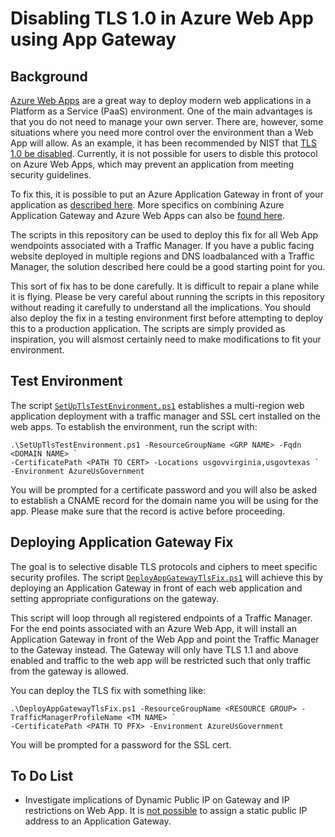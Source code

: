 Disabling TLS 1.0 in Azure Web App using App Gateway
====================================================

Background
----------

[Azure Web Apps](https://azure.microsoft.com/en-us/services/app-service/web/) are a great way to deploy modern web applications in a Platform as a Service (PaaS) environment. One of the main advantages is that you do not need to manage your own server. There are, however, some situations where you need more control over the environment than a Web App will allow. As an example, it has been recommended by NIST that [TLS 1.0 be disabled](https://www.nist.gov/news-events/news/2014/04/nist-revises-guide-use-transport-layer-security-tls-networks). Currently, it is not possible for users to disble this protocol on Azure Web Apps, which may prevent an application from meeting security guidelines. 

To fix this, it is possible to put an Azure Application Gateway in front of your application as [described here](https://docs.microsoft.com/en-us/azure/application-gateway/application-gateway-end-to-end-ssl-powershell). More specifics on combining Azure Application Gateway and Azure Web Apps can also be [found here](https://docs.microsoft.com/en-us/azure/application-gateway/application-gateway-web-app-powershell).

The scripts in this repository can be used to deploy this fix for all Web App wendpoints associated with a Traffic Manager. If you have a public facing website deployed in multiple regions and DNS loadbalanced with a Traffic Manager, the solution described here could be a good starting point for you. 

This sort of fix has to be done carefully. It is difficult to repair a plane while it is flying. Please be very careful about running the scripts in this repository without reading it carefully to understand all the implications. You should also deploy the fix in a testing environment first before attempting to deploy this to a production application. The scripts are simply provided as inspiration, you will alsmost certainly need to make modifications to fit your environment. 


Test Environment
-----------------

The script [`SetUpTlsTestEnvironment.ps1`](SetUpTlsEnvironment.ps1) establishes a multi-region web application deployment with a traffic manager and SSL cert installed on the web apps. To establish the environment, run the script with:

```commandline
.\SetUpTlsTestEnvironment.ps1 -ResourceGroupName <GRP NAME> -Fqdn <DOMAIN NAME> `
-CertificatePath <PATH TO CERT> -Locations usgovvirginia,usgovtexas `
-Environment AzureUsGovernment
```

You will be prompted for a certificate password and you will also be asked to establish a CNAME record for the domain name you will be using for the app. Please make sure that the record is active before proceeding. 


Deploying Application Gateway Fix
----------------------------------

The goal is to selective disable TLS protocols and ciphers to meet specific security profiles. The script [`DeployAppGatewayTlsFix.ps1`](DeployAppGatewayTlsFix.ps1) will achieve this by deploying an Application Gateway in front of each web application and setting appropriate configurations on the gateway. 

This script will loop through all registered endpoints of a Traffic Manager. For the end points associated with an
Azure Web App, it will install an Application Gateway in front of the Web App and point the Traffic Manager to the 
Gateway instead. The Gateway will only have TLS 1.1 and above enabled and traffic to the web app will be restricted
such that only traffic from the gateway is allowed. 

You can deploy the TLS fix with something like:

```commandline
.\DeployAppGatewayTlsFix.ps1 -ResourceGroupName <RESOURCE GROUP> -TrafficManagerProfileName <TM NAME> `
-CertificatePath <PATH TO PFX> -Environment AzureUsGovernment
```

You will be prompted for a password for the SSL cert.

To Do List
----------

 * Investigate implications of Dynamic Public IP on Gateway and IP restrictions on Web App. It is [not possible](https://docs.microsoft.com/en-us/azure/virtual-network/virtual-network-ip-addresses-overview-arm) to assign a static public IP address to an Application Gateway. 
